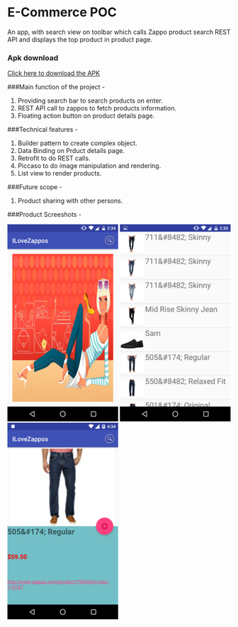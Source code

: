 # E-Commerce POC

An app, with search view on toolbar which calls Zappo product search REST API
and displays the top product in product page. 
### Apk download
[Click here to download the APK](https://raw.githubusercontent.com/raviprakashmishra/ILoveZappos/master/app/app-release.apk?raw=true)


###Main function of the project -

1. Providing search bar to search products on enter.
2. REST API call to zappos to fetch products information.
3. Floating action button on product details page.

###Technical features -

1. Builder pattern to create complex object.
2. Data Binding on Prduct details page.
3. Retrofit to do REST calls.
4. Piccaso to do image manipulation and rendering.
5. List view to render products.


###Future scope -
1. Product sharing with other persons.

###Product Screeshots -


<img src=https://raw.githubusercontent.com/raviprakashmishra/ILoveZappos/master/app/imagescreenshots/Screenshot_20170208-023444.png width="250"/>

<img src=https://raw.githubusercontent.com/raviprakashmishra/ILoveZappos/master/app/imagescreenshots/Screenshot_20170208-023504.png width="250"/>

<img src=https://raw.githubusercontent.com/raviprakashmishra/ILoveZappos/master/app/imagescreenshots/Screenshot_20170209-163432.png width="250"/>

